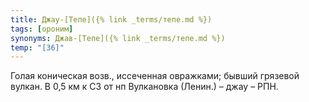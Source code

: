```yaml
---
title: Джау-[Тепе]({% link _terms/тепе.md %})
tags: [ороним]
synonyms: Джав-[Тепе]({% link _terms/тепе.md %})
temp: "[З6]"
---
```


Голая коническая возв., иссеченная овражками; бывший грязевой вулкан. В 0,5 км к
СЗ от нп Вулкановка (Ленин.) – джау – РПН.
